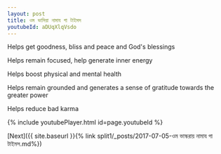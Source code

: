 ```yaml
---
layout: post
title: ওম ভাসিয়া নামায গা টাইমস
youtubeId: aDUqXlqVsdo
---
```

 
 
Helps get goodness, bliss and peace and God's blessings
 
Helps remain focused, help generate inner energy 
 
Helps boost physical and mental health 
 
Helps remain grounded and generates a sense of gratitude towards the greater power 
 
Helps reduce bad karma
 
 
 
 


{% include youtubePlayer.html id=page.youtubeId %}
 
[Next]({{ site.baseurl }}{% link  split1/_posts/2017-07-05-ওম ভাস্করায় নামায গা টাইমস.md%})
 
